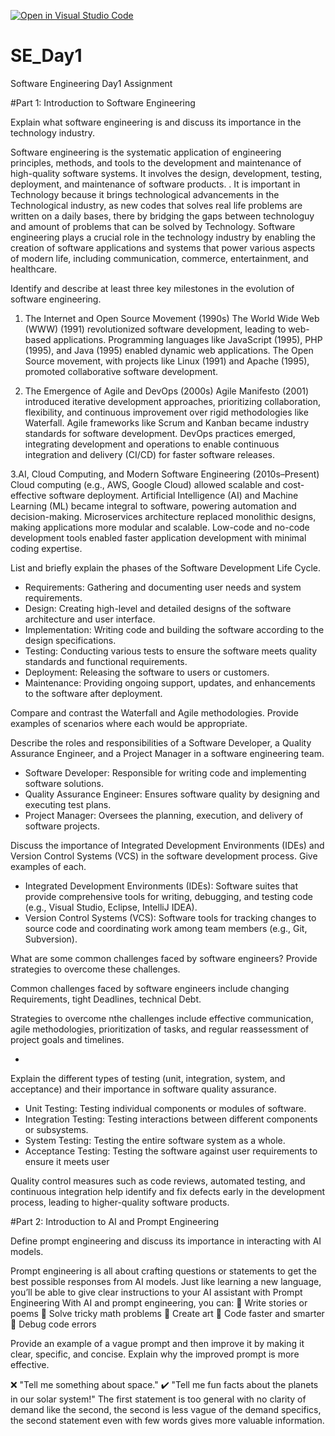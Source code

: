 [![Open in Visual Studio Code](https://classroom.github.com/assets/open-in-vscode-2e0aaae1b6195c2367325f4f02e2d04e9abb55f0b24a779b69b11b9e10269abc.svg)](https://classroom.github.com/online_ide?assignment_repo_id=18311369&assignment_repo_type=AssignmentRepo)
# SE_Day1
Software Engineering Day1 Assignment

#Part 1: Introduction to Software Engineering

Explain what software engineering is and discuss its importance in the technology industry.

Software engineering is the systematic application of engineering principles, methods, and tools to the development and maintenance of high-quality software systems. It involves the design, development, testing, deployment, and maintenance of software products.
. It is important in Technology because it brings technological advancements in the Technological industry, as new codes that solves real life problems are written on a daily bases, there by bridging the gaps between technologuy and amount of problems that can be solved by Technology. Software engineering plays a crucial role in the technology industry by enabling the creation of software applications and systems that power various aspects of modern life, including communication, commerce, entertainment, and healthcare. 


Identify and describe at least three key milestones in the evolution of software engineering.

1. The Internet and Open Source Movement (1990s)
The World Wide Web (WWW) (1991) revolutionized software development, leading to web-based applications.
Programming languages like JavaScript (1995), PHP (1995), and Java (1995) enabled dynamic web applications.
The Open Source movement, with projects like Linux (1991) and Apache (1995), promoted collaborative software development.

2. The Emergence of Agile and DevOps (2000s)
Agile Manifesto (2001) introduced iterative development approaches, prioritizing collaboration, flexibility, and continuous improvement over rigid methodologies like Waterfall.
Agile frameworks like Scrum and Kanban became industry standards for software development.
DevOps practices emerged, integrating development and operations to enable continuous integration and delivery (CI/CD) for faster software releases.

3.AI, Cloud Computing, and Modern Software Engineering (2010s–Present)
Cloud computing (e.g., AWS, Google Cloud) allowed scalable and cost-effective software deployment.
Artificial Intelligence (AI) and Machine Learning (ML) became integral to software, powering automation and decision-making.
Microservices architecture replaced monolithic designs, making applications more modular and scalable.
Low-code and no-code development tools enabled faster application development with minimal coding expertise.


List and briefly explain the phases of the Software Development Life Cycle.

 - Requirements: Gathering and documenting user needs and system requirements.
  - Design: Creating high-level and detailed designs of the software architecture and user interface.
  - Implementation: Writing code and building the software according to the design specifications.
  - Testing: Conducting various tests to ensure the software meets quality standards and functional requirements.
  - Deployment: Releasing the software to users or customers.
  - Maintenance: Providing ongoing support, updates, and enhancements to the software after deployment.


Compare and contrast the Waterfall and Agile methodologies. Provide examples of scenarios where each would be appropriate.


Describe the roles and responsibilities of a Software Developer, a Quality Assurance Engineer, and a Project Manager in a software engineering team.

 - Software Developer: Responsible for writing code and implementing software solutions.
  - Quality Assurance Engineer: Ensures software quality by designing and executing test plans.
  - Project Manager: Oversees the planning, execution, and delivery of software projects.

Discuss the importance of Integrated Development Environments (IDEs) and Version Control Systems (VCS) in the software development process. Give examples of each.

 - Integrated Development Environments (IDEs): Software suites that provide comprehensive tools for writing, debugging, and testing code (e.g., Visual Studio, Eclipse, IntelliJ IDEA).
 - Version Control Systems (VCS): Software tools for tracking changes to source code and coordinating work among team members (e.g., Git, Subversion).


What are some common challenges faced by software engineers? Provide strategies to overcome these challenges.

 Common challenges faced by software engineers include changing Requirements, tight Deadlines, technical Debt.
 
 Strategies to overcome nthe challenges include effective communication, agile methodologies, prioritization of tasks, and regular reassessment of project goals and timelines.

 - 

Explain the different types of testing (unit, integration, system, and acceptance) and their importance in software quality assurance.

- Unit Testing: Testing individual components or modules of software.
- Integration Testing: Testing interactions between different components or subsystems.
- System Testing: Testing the entire software system as a whole.
- Acceptance Testing: Testing the software against user requirements to ensure it meets user

Quality control measures such as code reviews, automated testing, and continuous integration help identify and fix defects early in the development process, leading to higher-quality software products.


#Part 2: Introduction to AI and Prompt Engineering


Define prompt engineering and discuss its importance in interacting with AI models.

Prompt engineering is all about crafting questions or statements to get the best possible responses from AI models. Just like learning a new language, you’ll be able to give clear instructions to your AI assistant with Prompt Engineering
With AI and prompt engineering, you can:
🔹 Write stories or poems 
🔹 Solve tricky math problems 
🔹 Create art 
🔹 Code faster and smarter
🔹 Debug code errors


Provide an example of a vague prompt and then improve it by making it clear, specific, and concise. Explain why the improved prompt is more effective.

❌ "Tell me something about space."
✔️ "Tell me fun facts about the planets in our solar system!"
The first statement is too general with no clarity of demand like the second, the second is less vague of the demand specifics, the second statement even with few words gives more valuable information.
